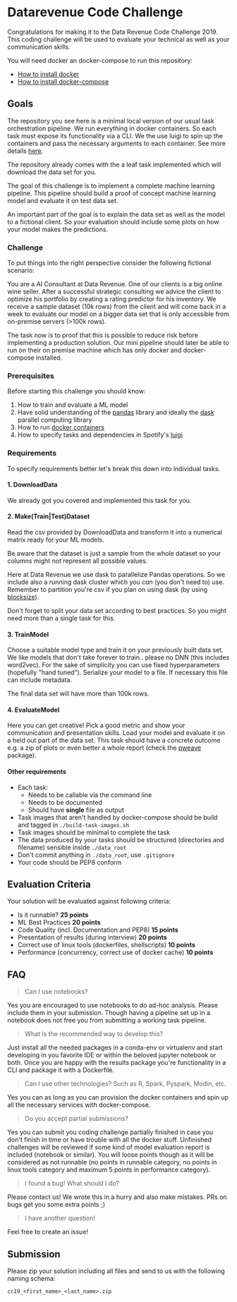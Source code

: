# Datarevenue Code Challenge

Congratulations for making it to the Data Revenue Code Challenge 2019. This coding challenge will be used to evaluate your technical as well as your communication skills.

You will need docker an docker-compose to run this repository: 

* [How to install docker](https://docs.docker.com/engine/installation/)
* [How to install docker-compose](https://docs.docker.com/compose/install/)

## Goals
The repository you see here is a minimal local version of our usual task orchestration pipeline. We run everything in docker containers. So each task must expose its functionality via a CLI. We the use luigi to spin up the containers and pass the necessary arguments to each container. See more details [here](https://www.datarevenue.com/en/blog/how-to-scale-your-machine-learning-pipeline).

The repository already comes with the a leaf task implemented which will download the data set for you.

The goal of this challenge is to implement a complete machine learning pipeline. This pipeline should build a proof of concept machine learning model and evaluate it on test data set.

An important part of the goal is to explain the data set as well as the model to a fictional client. So your evaluation should include some plots on how your model makes the predictions.

### Challenge
To put things into the right perspective consider the following fictional scenario: 

You are a AI Consultant at Data Revenue. One of our clients is a big online wine seller. After a successful strategic consulting we advice the client to optimize his portfolio by creating a rating predictor for his inventory. We receive a sample dataset (10k rows) from the client and will come back in a week to evaluate our model on a bigger data set that is only accessible from on-premise servers (>100k rows).

The task now is to proof that this is possible to reduce risk before implementing a production solution. Our mini pipeline should later be able to run on their on premise machine which has only docker and docker-compose installed.

### Prerequisites
Before starting this challenge you should know:
1. How to train and evaluate a ML model
1. Have solid understanding of the [pandas](https://pandas.pydata.org/pandas-docs/stable/getting_started/10min.html) library and ideally the [dask](http://docs.dask.org/en/latest/dataframe.html) parallel computing library
1. How to run [docker containers](https://docs.docker.com/get-started/)
1. How to specify tasks and dependencies in Spotify's [luigi](https://luigi.readthedocs.io/en/stable/example_top_artists.html)

### Requirements

To specify requirements better let's break this down into individual tasks.

#### 1. DownloadData
We already got you covered and implemented this task for you.

#### 2. Make(Train|Test)Dataset
Read the csv provided by DownloadData and transform it into a numerical matrix ready for your ML models. 

Be aware that the dataset is just a sample from the whole dataset so your columns might not represent all possible values. 

Here at Data Revenue we use dask to parallelize Pandas operations. So we include also a running dask cluster which you *can* (you don't need to) use. Remember to partition you're csv if you plan on using dask (by using [blocksize](http://docs.dask.org/en/latest/dataframe-api.html#dask.dataframe.read_csv)).

Don't forget to split your data set according to best practices. So you might need more than a single task for this.

#### 3. TrainModel
Choose a suitable model type and train it on your previously built data set. We like models that don't take forever to train.. please no DNN (this includes word2vec). For the sake of simplicity you can use fixed hyperparameters (hopefully "hand tuned"). Serialize your model to a file. If necessary this file can include metadata. 

The final data set will have more than 100k rows.

#### 4. EvaluateModel
Here you can get creative! Pick a good metric and show your communication and presentation skills. Load your model and evaluate it on a held out part of the data set. This task should have a concrete outcome e.g. a zip of plots or even better a whole report (check the [pweave](http://mpastell.com/pweave/) package).

#### Other requirements
- Each task:
    - Needs to be callable via the command line
    - Needs to be documented
    - Should have **single** file as output
- Task images that aren't handled by docker-compose should be build and tagged in `./build-task-images.sh`
- Task images should be minimal to complete the task
- The data produced by your tasks should be structured (directories and filename) sensible inside `./data_root`
- Don't commit anything in `./data_root`, use `.gitignore`
- Your code should be PEP8 conform


## Evaluation Criteria
Your solution will be evaluated against following criteria:

* Is it runnable? **25 points**
* ML Best Practices **20 points**
* Code Quality (incl. Documentation and PEP8) **15 points**
* Presentation of results (during interview) **20 points**
* Correct use of linux tools (dockerfiles, shellscripts) **10 points**
* Performance (concurrency, correct use of docker cache) **10 points**

## FAQ

> Can I use notebooks?

Yes you are encouraged to use notebooks to do ad-hoc analysis. Please include them in your submission. Though having a pipeline set up in a notebook does not free you from submitting a working task pipeline.

> What is the recommended way to develop this?

Just install all the needed packages in a conda-env or virtualenv and start developing in you favorite IDE or within the beloved jupyter notebook or both. Once you are happy with the results package you're functionality in a CLI and package it with a Dockerfile. 

> Can I use other technologies? Such as R, Spark, Pyspark, Modin, etc.

Yes you can as long as you can provision the docker containers and spin up all the necessary services with docker-compose.

> Do you accept partial submissions?

Yes you can submit you coding challenge partially finished in case you don't finish in time or have trouble with all the docker stuff. Unfinished challenges will be reviewed if some kind of model evaluation report is included (notebook or similar). You will loose points though as it will be considered as not runnable (no points in runnable category, no points in linux tools category and maximum 5 points in performance category).

> I found a bug! What should I do?

Please contact us! We wrote this in a hurry and also make mistakes. PRs on bugs get you some extra points ;)

> I have another question!

Feel free to create an issue!


## Submission
Please zip your solution including all files and send to us with
the following naming schema:
```
cc19_<first_name>_<last_name>.zip
```

